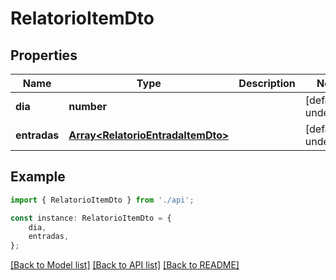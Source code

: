 # RelatorioItemDto


## Properties

Name | Type | Description | Notes
------------ | ------------- | ------------- | -------------
**dia** | **number** |  | [default to undefined]
**entradas** | [**Array&lt;RelatorioEntradaItemDto&gt;**](RelatorioEntradaItemDto.md) |  | [default to undefined]

## Example

```typescript
import { RelatorioItemDto } from './api';

const instance: RelatorioItemDto = {
    dia,
    entradas,
};
```

[[Back to Model list]](../README.md#documentation-for-models) [[Back to API list]](../README.md#documentation-for-api-endpoints) [[Back to README]](../README.md)
